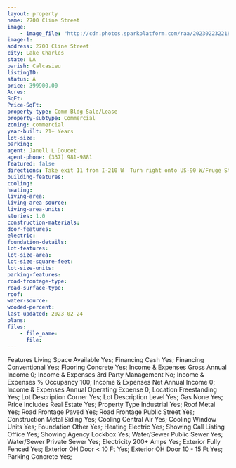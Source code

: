 ```yaml
---
layout: property
name: 2700 Cline Street
image:
    - image_file: "http://cdn.photos.sparkplatform.com/raa/20230223221801473517000000.jpg"
image-1:
address: 2700 Cline Street
city: Lake Charles
state: LA
parish: Calcasieu
listingID: 
status: A
price: 399900.00
Acres: 
SqFt: 
Price-SqFt: 
property-type: Comm Bldg Sale/Lease
property-subtype: Commercial
zoning: commercial
year-built: 21+ Years
lot-size: 
parking: 
agent: Janell L Doucet
agent-phone: (337) 981-9881
featured: false
directions: Take exit 11 from I-210 W  Turn right onto US-90 W/Fruge St 0.6 mi  Turn left onto Mcnabb St 0.2 mi  Turn right onto Cline St Property is on the left. Corner of Holmes and Cline St.
building-features: 
cooling: 
heating: 
living-area: 
living-area-source: 
living-area-units: 
stories: 1.0
construction-materials: 
door-features: 
electric: 
foundation-details: 
lot-features: 
lot-size-area: 
lot-size-square-feet: 
lot-size-units: 
parking-features: 
road-frontage-type: 
road-surface-type: 
roof: 
water-source: 
wooded-percent: 
last-updated: 2023-02-24
plans: 
files:
    - file_name:
      file:
---
```

Features	Living Space Available	Yes;
Financing	Cash	Yes;
Financing	Conventional	Yes;
Flooring	Concrete	Yes;
Income & Expenses	Gross Annual Income	0;
Income & Expenses	3rd Party Management	No;
Income & Expenses	% Occupancy	100;
Income & Expenses	Net Annual Income	0;
Income & Expenses	Annual Operating Expense	0;
Location	Freestanding	Yes;
Lot Description	Corner	Yes;
Lot Description	Level	Yes;
Gas	None	Yes;
Price Includes	Real Estate	Yes;
Property Type	Industrial	Yes;
Roof	Metal	Yes;
Road Frontage	Paved	Yes;
Road Frontage	Public Street	Yes;
Construction	Metal Siding	Yes;
Cooling	Central Air	Yes;
Cooling	Window Units	Yes;
Foundation	Other	Yes;
Heating	Electric	Yes;
Showing	Call Listing Office	Yes;
Showing	Agency Lockbox	Yes;
Water/Sewer	Public Sewer	Yes;
Water/Sewer	Private Sewer	Yes;
Electricity	200+ Amps	Yes;
Exterior	Fully Fenced	Yes;
Exterior	OH Door < 10 Ft	Yes;
Exterior	OH Door 10 - 15 Ft	Yes;
Parking	Concrete	Yes;

